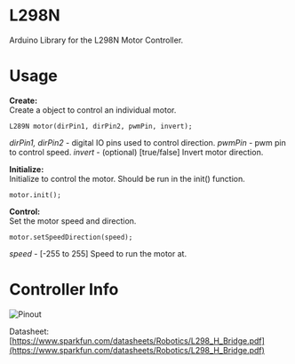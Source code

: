 # L298N  
Arduino Library for the L298N Motor Controller. 

# Usage  
**Create:**  
Create a object to control an individual motor.  

    L289N motor(dirPin1, dirPin2, pwmPin, invert);  

*dirPin1, dirPin2* - digital IO pins used to control direction.
*pwmPin* - pwm pin to control speed.
*invert* - (optional) [true/false] Invert motor direction.
  

**Initialize:**  
Initialize to control the motor. Should be run in the init() function.

    motor.init();

  
**Control:**  
Set the motor speed and direction.

    motor.setSpeedDirection(speed);

*speed* - [-255 to 255] Speed to run the motor at.
  
# Controller Info  
![Pinout](https://i2.wp.com/electronicshobbyists.com/wp-content/uploads/2017/08/word-image-13.png?resize=718,448)

Datasheet: [https://www.sparkfun.com/datasheets/Robotics/L298_H_Bridge.pdf](https://www.sparkfun.com/datasheets/Robotics/L298_H_Bridge.pdf)
